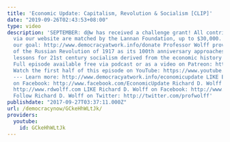 ```yaml
---
title: 'Economic Update: Capitalism, Revolution & Socialism [CLIP]'
date: "2019-09-26T02:43:53+08:00"
type: video
description: 'SEPTEMBER: d@w has received a challenge grant! All contributions made
  via our website are matched by the Lannan Foundation, up to $30,000. Help us reach
  our goal: http://www.democracyatwork.info/donate Professor Wolff provides an analysis
  of the Russian Revolution of 1917 as its 100th anniversary approaches that includes
  lessons for 21st century socialism derived from the economic history of the USSR.
  Full episode available free via podcast or as a video on Patreon: http://www.patreon.com/economicupdate
  Watch the first half of this episode on YouTube: https://www.youtube.com/watch?v=l1GzM3R84bY
  --- Learn more: http://www.democracyatwork.info/economicupdate LIKE Economic Update
  on Facebook: http://www.facebook.com/EconomicUpdate Richard D. Wolff''s website:
  http://www.rdwolff.com LIKE Richard D. Wolff on Facebook: http://www.facebook.com/RichardDWolff
  Follow Richard D. Wolff on Twitter: http://twitter.com/profwolff'
publishdate: "2017-09-27T03:37:11.000Z"
url: /democracynow/GCkeHhWLtJk/
providers:
  youtube:
    id: GCkeHhWLtJk
---
```

